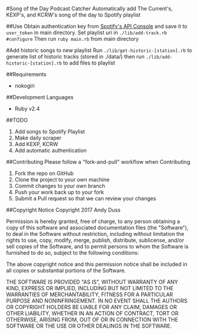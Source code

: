 #Song of the Day Podcast Catcher
Automatically add The Current's, KEXP's, and KCRW's song of the day to Spotify playlist

##Use
Obtain authentication key from [Spotify's API Console](https://developer.spotify.com/web-api/console/post-playlist-tracks/) and save it to `user_token` in main directory.
Set playlist uri in `./lib/add-track.rb #configure`
Then run `ruby main.rb` from main directory

#Add historic songs to new playlist
Run `./lib/get-historic-[station].rb` to generate list of historic tracks (stored in ./data/)
then run `./lib/add-historic-[station].rb` to add files to playlist

##Requirements
* nokogiri

##Development Languages
* Ruby v2.4

##TODO
1. Add songs to Spotify Playlist
2. Make daily scraper
3. Add KEXP, KCRW
4. Add automatic authentication

##Contributing
Please follow a "fork-and-pull" workflow when Contributing

1. Fork the repo on GitHub
2. Clone the project to your own machine
3. Commit changes to your own branch
4. Push your work back up to your fork
5. Submit a Pull request so that we can review your changes

##Copyright Notice
Copyright 2017 Andy Duss

Permission is hereby granted, free of charge, to any person obtaining a copy of this software and associated documentation files (the "Software"), to deal in the Software without restriction, including without limitation the rights to use, copy, modify, merge, publish, distribute, sublicense, and/or sell copies of the Software, and to permit persons to whom the Software is furnished to do so, subject to the following conditions:

The above copyright notice and this permission notice shall be included in all copies or substantial portions of the Software.

THE SOFTWARE IS PROVIDED "AS IS", WITHOUT WARRANTY OF ANY KIND, EXPRESS OR IMPLIED, INCLUDING BUT NOT LIMITED TO THE WARRANTIES OF MERCHANTABILITY, FITNESS FOR A PARTICULAR PURPOSE AND NONINFRINGEMENT. IN NO EVENT SHALL THE AUTHORS OR COPYRIGHT HOLDERS BE LIABLE FOR ANY CLAIM, DAMAGES OR OTHER LIABILITY, WHETHER IN AN ACTION OF CONTRACT, TORT OR OTHERWISE, ARISING FROM, OUT OF OR IN CONNECTION WITH THE SOFTWARE OR THE USE OR OTHER DEALINGS IN THE SOFTWARE.
